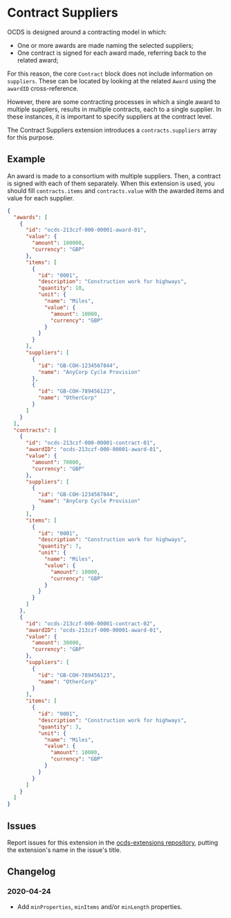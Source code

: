 # Contract Suppliers

OCDS is designed around a contracting model in which:

- One or more awards are made naming the selected suppliers;
- One contract is signed for each award made, referring back to the related award;

For this reason, the core `Contract` block does not include information on `suppliers`. These can be located by looking at the related `Award` using the `awardID` cross-reference.

However, there are some contracting processes in which a single award to multiple suppliers, results in multiple contracts, each to a single supplier. In these instances, it is important to specify suppliers at the contract level.

The Contract Suppliers extension introduces a `contracts.suppliers` array for this purpose.

## Example

An award is made to a consortium with multiple suppliers. Then, a contract is signed with each of them separately. When this extension is used, you should fill `contracts.items` and `contracts.value` with the awarded items and value for each supplier.

```json
{
  "awards": [
    {
      "id": "ocds-213czf-000-00001-award-01",
      "value": {
        "amount": 100000,
        "currency": "GBP"
      },
      "items": [
        {
          "id": "0001",
          "description": "Construction work for highways",
          "quantity": 10,
          "unit": {
            "name": "Miles",
            "value": {
              "amount": 10000,
              "currency": "GBP"
            }
          }
        }
      ],
      "suppliers": [
        {
          "id": "GB-COH-1234567844",
          "name": "AnyCorp Cycle Provision"
        },
        {
          "id": "GB-COH-789456123",
          "name": "OtherCorp"
        }
      ]
    }
  ],
  "contracts": [
    {
      "id": "ocds-213czf-000-00001-contract-01",
      "awardID": "ocds-213czf-000-00001-award-01",
      "value": {
        "amount": 70000,
        "currency": "GBP"
      },
      "suppliers": [
        {
          "id": "GB-COH-1234567844",
          "name": "AnyCorp Cycle Provision"
        }
      ],
      "items": [
        {
          "id": "0001",
          "description": "Construction work for highways",
          "quantity": 7,
          "unit": {
            "name": "Miles",
            "value": {
              "amount": 10000,
              "currency": "GBP"
            }
          }
        }
      ]
    },
    {
      "id": "ocds-213czf-000-00001-contract-02",
      "awardID": "ocds-213czf-000-00001-award-01",
      "value": {
        "amount": 30000,
        "currency": "GBP"
      },
      "suppliers": [
        {
          "id": "GB-COH-789456123",
          "name": "OtherCorp"
        }
      ],
      "items": [
        {
          "id": "0001",
          "description": "Construction work for highways",
          "quantity": 3,
          "unit": {
            "name": "Miles",
            "value": {
              "amount": 10000,
              "currency": "GBP"
            }
          }
        }
      ]
    }
  ]
}
```

## Issues

Report issues for this extension in the [ocds-extensions repository](https://github.com/open-contracting/ocds-extensions/issues), putting the extension's name in the issue's title.

## Changelog

### 2020-04-24

- Add `minProperties`, `minItems` and/or `minLength` properties.
